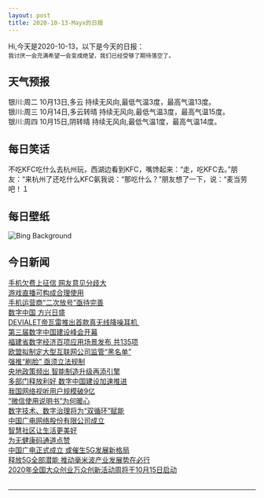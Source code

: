 ```yaml
---
layout: post
title: 2020-10-13-Mayx的日报
---
```


Hi,今天是2020-10-13，以下是今天的日报：<br><small>
我讨厌一会充满希望一会变成绝望，我们已经受够了期待落空了。</small><!--more-->
## 天气预报
银川:周二 10月13日,多云 持续无风向,最低气温3度，最高气温13度。<br>银川:周三 10月14日,多云转晴 持续无风向,最低气温3度，最高气温15度。<br>银川:周四 10月15日,阴转晴 持续无风向,最低气温1度，最高气温14度。
## 每日笑话
不吃KFC吃什么去杭州玩，西湖边看到KFC，嘴馋起来：“走，吃KFC去。”朋友：“来杭州了还吃什么KFC氨我说：“那吃什么？”朋友想了一下，说：“麦当劳吧！１
## 每日壁纸
![Bing Background](https://cn.bing.com/th?id=OHR.HaidaTotems_EN-US1355660363_1920x1080.jpg&rf=LaDigue_1920x1080.jpg&pid=hp "Haida totem poles on Haida Gwaii in British Columbia, Canada (© Michio Hoshino/Minden Pictures)")
## 今日新闻

[手机欠费上征信 网友意见分歧大](http://it.people.com.cn/n1/2020/1013/c1009-31889416.html)   
[游戏直播可构成合理使用](http://it.people.com.cn/n1/2020/1013/c1009-31889436.html)   
[手机运营商“二次放号”亟待完善](http://it.people.com.cn/n1/2020/1013/c1009-31889417.html)   
[数字中国 方兴日盛](http://it.people.com.cn/n1/2020/1013/c1009-31889437.html)   
[DEVIALET帝瓦雷推出首款真无线降噪耳机 ](http://it.people.com.cn/n1/2020/1013/c1009-31889518.html)   
[第三届数字中国建设峰会开幕](http://it.people.com.cn/n1/2020/1013/c1009-31889613.html)   
[福建省数字经济百项应用场景发布 共135项](http://it.people.com.cn/n1/2020/1013/c1009-31889520.html)   
[欧盟拟制定大型互联网公司监管“黑名单”](http://it.people.com.cn/n1/2020/1013/c1009-31889551.html)   
[强推“刷脸” 亟须立法规制](http://it.people.com.cn/n1/2020/1013/c1009-31889555.html)   
[央地政策频出 智能制造升级再添引擎](http://it.people.com.cn/n1/2020/1013/c1009-31889556.html)   
[多部门释放利好 数字中国建设加速推进](http://it.people.com.cn/n1/2020/1013/c1009-31889559.html)   
[我国网络视听用户规模破9亿](http://it.people.com.cn/n1/2020/1013/c1009-31889584.html)   
[“微信使用说明书”为何暖心](http://it.people.com.cn/n1/2020/1013/c1009-31889589.html)   
[数字技术、数字治理将为“双循环”赋能](http://it.people.com.cn/n1/2020/1013/c1009-31889357.html)   
[中国广电网络股份有限公司成立](http://it.people.com.cn/n1/2020/1013/c1009-31889590.html)   
[智慧社区让生活更美好](http://it.people.com.cn/n1/2020/1013/c1009-31889612.html)   
[为无健康码通道点赞](http://it.people.com.cn/n1/2020/1013/c1009-31889616.html)   
[中国广电正式成立 或催生5G发展新格局](http://it.people.com.cn/n1/2020/1013/c1009-31889486.html)   
[释放5G全部潜能 推动毫米波产业发展势在必行](http://it.people.com.cn/n1/2020/1013/c1009-31889377.html)   
[2020年全国大众创业万众创新活动周将于10月15日启动](http://it.people.com.cn/n1/2020/1013/c1009-31889358.html)   
<br />

***

<small></small>
